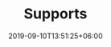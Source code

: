 ---
title: "Supports"
date: 2019-09-10T13:51:25+06:00
draft: false
description: "this is meta description"
bg_image : "/images/bg/cta-bg.jpg"
---